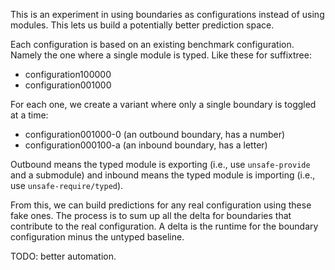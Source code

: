This is an experiment in using boundaries as configurations instead of
using modules. This lets us build a potentially better prediction space.

Each configuration is based on an existing benchmark configuration. Namely
the one where a single module is typed. Like these for suffixtree:

  * configuration100000
  * configuration001000

For each one, we create a variant where only a single boundary is toggled
at a time:

  * configuration001000-0 (an outbound boundary, has a number)
  * configuration000100-a (an inbound boundary, has a letter)

Outbound means the typed module is exporting (i.e., use `unsafe-provide`
and a submodule) and inbound means the typed module is importing
(i.e., use `unsafe-require/typed`).

From this, we can build predictions for any real configuration using these
fake ones. The process is to sum up all the delta for boundaries that
contribute to the real configuration. A delta is the runtime for the
boundary configuration minus the untyped baseline.

TODO: better automation.
